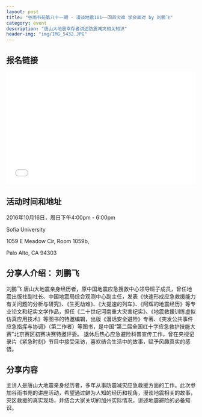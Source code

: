 ```yaml
---
layout: post
title: "谷雨书苑第八十一期 - 漫谈地震101——回首灾难 学会面对 by 刘鹏飞"
category: event
description: "唐山大地震幸存者讲述防震减灾相关知识"
header-img: "img/IMG_5432.JPG"
---
```


## 报名链接
<div style="width:100%; text-align:left;" ><iframe src="//eventbrite.com/tickets-external?eid=28520647023&ref=etckt" frameborder="0" height="300" width="100%" vspace="0" hspace="0" marginheight="5" marginwidth="5" scrolling="auto" allowtransparency="true"></iframe></div>

## 活动时间和地址
2016年10月16日，周日下午4:00pm - 6:00pm

Sofia University 

1059 E Meadow Cir, Room 1059b,

Palo Alto, CA 94303

## 分享人介绍： 刘鹏飞
刘鹏飞 唐山大地震亲身经历者，原中国地震应急搜救中心领导班子成员，曾任地震出版社副社长、中国地震局综合观测中心副主任，发表《快速形成应急救援能力有关问题的分析与研究》、《生死劫难》、《大提速的列车》、《阿辉的地震经历》等专业论文和纪实文学作品，担任《二十世纪河南重大灾害纪实》、《地震救援训练虚拟仿真应用技术》等图书的特邀编辑，出版《漫话安全避险》专著、《突发公共事件应急指挥与协调》（第二作者）等图书，是中国“第二届全国红十字应急救护技能大赛”北京赛区初赛决赛特邀评委。 退休后热心应急避险科普宣传工作，曾在央视记录片《紧急时刻》节目中接受采访，喜欢结合生活中的故事，赋予风趣真实的感悟。

## 分享内容
主讲人是唐山大地震亲身经历者，多年从事防震减灾应急救援方面的工作。此次参加谷雨书苑的讲座活动，希望通过鲜为人知的经历和视角，漫谈地震相关的故事，灾区救援的真实现场，并结合大家关切的加州实际情况，讲述地震避险的必备知识。
